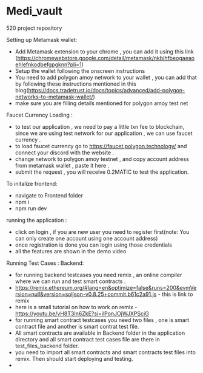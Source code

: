 # Medi_vault
520 project repository


Setting up Metamask wallet:
- Add Metamask extension to your chrome , you can add it using this link (https://chromewebstore.google.com/detail/metamask/nkbihfbeogaeaoehlefnkodbefgpgknn?pli=1)
- Setup the wallet following the onscreen instructions 
- You need to add polygon amoy network to your wallet , you can add that by following these instructions mentioned in this blog(https://docs.tradetrust.io/docs/topics/advanced/add-polygon-networks-to-metamask-wallet/)
- make sure you are filling details mentioned for polygon amoy test net


Faucet Currency Loading :
- to test our application , we need to pay a little txn fee to blockchain, since we are using test network for our application , we can use faucet currency .
-  to load faucet currency go to https://faucet.polygon.technology/ and connect your discord with the website .
- change network to polygon amoy testnet , and copy account address from metamask wallet , paste it here .
- submit the request , you will receive 0.2MATIC to test the application.



To initalize frontend:
- navigate to Frontend folder
- npm i
- npm run dev

running the application :

- click on login , if you are new user you need to register first(note: You can only create one account using one account address)
- once registration is done you can login using those credentials 
- all the features are shown in the demo video

Running Test Cases :
Backend:
- for running backend testcases you need remix , an online compiler where we can run and test smart contracts .
- https://remix.ethereum.org/#lang=en&optimize=false&runs=200&evmVersion=null&version=soljson-v0.8.25+commit.b61c2a91.js -  this is link to remix 
- here is a small tutorial on how to work on remix -https://youtu.be/vH8T3In6ZkE?si=ilPonJOjWJXPSciG
- for running smart contract testcases you need two files , one is smart contract file and another is smart contrat test file.
- All smart contracts are available in Backend folder in the application directory and all smart contract test cases file are there in test_files_backend folder.
- you need to import all smart contracts and smart contracts test files into remix. Then should start deploying and testing.
- 





